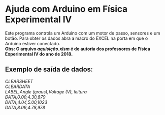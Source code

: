 # Ajuda com Arduino em Física Experimental IV
Este programa controla um Arduino com um motor de passo, sensores e um botão.
Para obter os dados abra a macro do EXCEL na porta em que o Arduino estiver conectado.  
**Obs: O arquivo *aquisição.xlsm* é de autoria dos professores de Física Experimental IV do ano de 2018.**

## Exemplo de saída de dados:
*CLEARSHEET*  
*CLEARDATA*  
*LABEL,Angle (graus),Voltage (V), leitura*  
*DATA,0.00,4.30,879*  
*DATA,4.04,5.00,1023*  
*DATA,8.09,4.78,978*  
